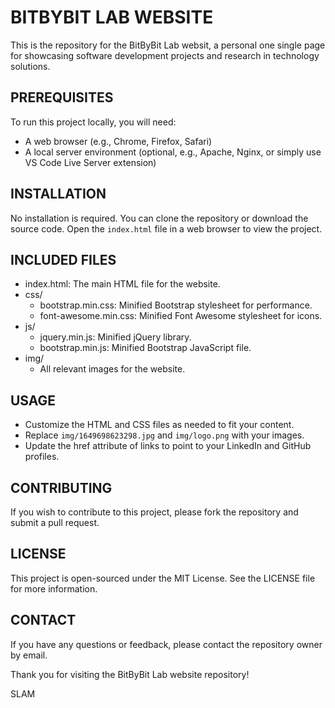 BITBYBIT LAB WEBSITE
===================

This is the repository for the BitByBit Lab websit, a personal one single page for showcasing software development projects and research in technology solutions.

PREREQUISITES
-------------
To run this project locally, you will need:
- A web browser (e.g., Chrome, Firefox, Safari)
- A local server environment (optional, e.g., Apache, Nginx, or simply use VS Code Live Server extension)

INSTALLATION
------------
No installation is required. You can clone the repository or download the source code. 
Open the `index.html` file in a web browser to view the project.

INCLUDED FILES
--------------
- index.html: The main HTML file for the website.
- css/
  - bootstrap.min.css: Minified Bootstrap stylesheet for performance.
  - font-awesome.min.css: Minified Font Awesome stylesheet for icons.
- js/
  - jquery.min.js: Minified jQuery library.
  - bootstrap.min.js: Minified Bootstrap JavaScript file.
- img/
  - All relevant images for the website.

USAGE
-----
- Customize the HTML and CSS files as needed to fit your content.
- Replace `img/1649698623298.jpg` and `img/logo.png` with your images.
- Update the href attribute of links to point to your LinkedIn and GitHub profiles.

CONTRIBUTING
------------
If you wish to contribute to this project, please fork the repository and submit a pull request.

LICENSE
-------
This project is open-sourced under the MIT License. See the LICENSE file for more information.

CONTACT
-------
If you have any questions or feedback, please contact the repository owner by email.

Thank you for visiting the BitByBit Lab website repository!

SLAM
